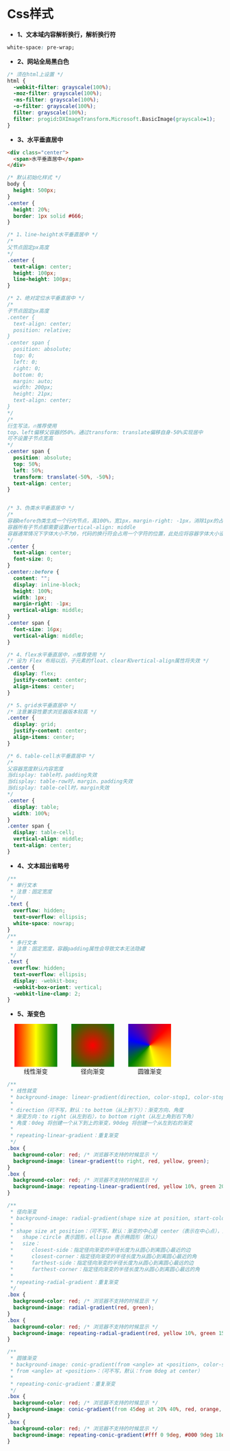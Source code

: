 # Css样式

* **1、文本域内容解析换行，解析换行符**

```css
white-space: pre-wrap;
```

* **2、网站全局黑白色**

```css
/* 须在html上设置 */
html {
  -webkit-filter: grayscale(100%);
  -moz-filter: grayscale(100%);
  -ms-filter: grayscale(100%);
  -o-filter: grayscale(100%);
  filter: grayscale(100%);
  filter: progid:DXImageTransform.Microsoft.BasicImage(grayscale=1);
}
```

* **3、水平垂直居中**

```html
<div class="center">
  <span>水平垂直居中</span>
</div>
```

```css
/* 默认初始化样式 */
body {
  height: 500px;
}
.center {
  height: 20%;
  border: 1px solid #666;
}

/* 1、line-height水平垂直居中 */
/* 
父节点固定px高度
*/
.center {
  text-align: center;
  height: 100px;
  line-height: 100px;
}

/* 2、绝对定位水平垂直居中 */
/* 
子节点固定px高度
.center {
  text-align: center;
  position: relative;
}
.center span {
  position: absolute;
  top: 0;
  left: 0;
  right: 0;
  bottom: 0;
  margin: auto;
  width: 200px;
  height: 21px;
  text-align: center;
}
*/
/*
衍生写法，🔥推荐使用
top、left偏移父容器的50%，通过transform: translate偏移自身-50%实现居中
可不设置子节点宽高
*/
.center span {
  position: absolute;
  top: 50%;
  left: 50%;
  transform: translate(-50%, -50%);
  text-align: center;
}


/* 3、伪类水平垂直居中 */
/* 
容器before伪类生成一个行内节点，高100%，宽1px，margin-right: -1px，消除1px的占用
容器所有子节点都需要设置vertical-align: middle
容器通常情况下字体大小不为0，代码的换行符会占用一个字符的位置，此处应将容器字体大小设为0，内容节点中重新设置字体大小
*/
.center {
  text-align: center;
  font-size: 0;
}
.center::before {
  content: "";
  display: inline-block;
  height: 100%;
  width: 1px;
  margin-right: -1px;
  vertical-align: middle;
}
.center span {
  font-size: 16px;
  vertical-align: middle;
}

/* 4、flex水平垂直居中，🔥推荐使用 */
/* 设为 Flex 布局以后，子元素的float、clear和vertical-align属性将失效 */
.center {
  display: flex;
  justify-content: center;
  align-items: center;
}

/* 5、grid水平垂直居中 */
/* 注意兼容性要求浏览器版本较高 */
.center {
  display: grid;
  justify-content: center;
  align-items: center;
}

/* 6、table-cell水平垂直居中 */
/* 
父容器宽度默认内容宽度
当display: table时，padding失效
当display: table-row时，margin、padding失效
当display: table-cell时，margin失效
*/
.center {
  display: table;
  width: 100%;
}
.center span {
  display: table-cell;
  vertical-align: middle;
  text-align: center;
}
```

* **4、文本超出省略号**

```css
/**
 * 单行文本
 * 注意：固定宽度
 */
.text {
  overflow: hidden;
  text-overflow: ellipsis;
  white-space: nowrap;
}
/**
 * 多行文本
 * 注意：固定宽度，容器padding属性会导致文本无法隐藏
 */
.text {
  overflow: hidden;
  text-overflow: ellipsis;
  display: -webkit-box;
  -webkit-box-orient: vertical;
  -webkit-line-clamp: 2;
}
```

* **5、渐变色**

<div style="display: flex; width: 400px; justify-content: space-around;">
  <div style="width: 100px; height: 100px; background-image: linear-gradient(to right, red, yellow, green);"></div>
  <div style="width: 100px; height: 100px; background-image: radial-gradient(red, green);"></div>
  <div style="width: 100px; height: 100px; background-image: conic-gradient(from 45deg at 50% 50%, red, orange, yellow, green, blue, purple, red);"></div>
</div>
<div style="display: flex; width: 400px; justify-content: space-around;">
  <span>线性渐变</span>
  <span>径向渐变</span>
  <span>圆锥渐变</span>
</div>

```css
/**
 * 线性就变
 * background-image: linear-gradient(direction, color-stop1, color-stop2, ...);
 *
 * direction（可不写，默认：to bottom（从上到下））：渐变方向、角度
 * 渐变方向：to right（从左到右），to bottom right（从左上角到右下角）
 * 角度：0deg 将创建一个从下到上的渐变，90deg 将创建一个从左到右的渐变
 *
 * repeating-linear-gradient：重复渐变
 */
.box {
  background-color: red; /* 浏览器不支持的时候显示 */
  background-image: linear-gradient(to right, red, yellow, green);
}
.box {
  background-color: red; /* 浏览器不支持的时候显示 */
  background-image: repeating-linear-gradient(red, yellow 10%, green 20%);
}

/**
 * 径向渐变
 * background-image: radial-gradient(shape size at position, start-color, ..., last-color);
 *
 * shape size at position：（可不写，默认：渐变的中心是 center（表示在中心点），渐变的形状是 ellipse（表示椭圆形），渐变的大小是 farthest-corner（表示到最远的角落））
 *   shape：circle 表示圆形，ellipse 表示椭圆形（默认）
 *   size：
 *      closest-side：指定径向渐变的半径长度为从圆心到离圆心最近的边
 *      closest-corner：指定径向渐变的半径长度为从圆心到离圆心最近的角
 *      farthest-side：指定径向渐变的半径长度为从圆心到离圆心最远的边
 *      farthest-corner：指定径向渐变的半径长度为从圆心到离圆心最远的角
 *
 * repeating-radial-gradient：重复渐变
 */
.box {
  background-color: red; /* 浏览器不支持的时候显示 */
  background-image: radial-gradient(red, green);
}
.box {
  background-color: red; /* 浏览器不支持的时候显示 */
  background-image: repeating-radial-gradient(red, yellow 10%, green 15%);
}

/**
 * 圆锥渐变
 * background-image: conic-gradient(from <angle> at <position>, color-stop1, color-stop2, ...);
 * from <angle> at <position>：（可不写，默认：from 0deg at center）
 *
 * repeating-conic-gradient：重复渐变
 */
.box {
  background-color: red; /* 浏览器不支持的时候显示 */
  background-image: conic-gradient(from 45deg at 20% 40%, red, orange, yellow, green, blue, purple, red);
}
.box {
  background-color: red; /* 浏览器不支持的时候显示 */
  background-image: repeating-conic-gradient(#fff 0 9deg, #000 9deg 18deg);
}
```